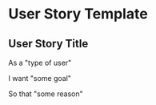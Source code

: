 # User Story Template

## User Story Title

As a "type of user"

I want "some goal"

So that "some reason"